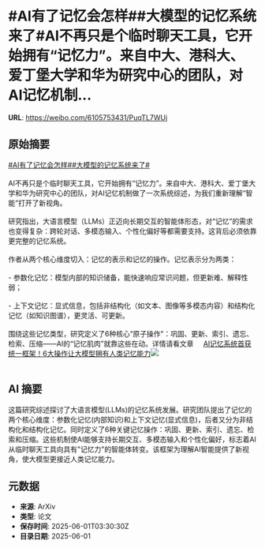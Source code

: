 # #AI有了记忆会怎样##大模型的记忆系统来了#AI不再只是个临时聊天工具，它开始拥有“记忆力”。来自中大、港科大、爱丁堡大学和华为研究中心的团队，对AI记忆机制...

**URL**: https://weibo.com/6105753431/PuqTL7WUj

## 原始摘要

<a href="https://m.weibo.cn/search?containerid=231522type%3D1%26t%3D10%26q%3D%23AI%E6%9C%89%E4%BA%86%E8%AE%B0%E5%BF%86%E4%BC%9A%E6%80%8E%E6%A0%B7%23&amp;extparam=%23AI%E6%9C%89%E4%BA%86%E8%AE%B0%E5%BF%86%E4%BC%9A%E6%80%8E%E6%A0%B7%23" data-hide=""><span class="surl-text">#AI有了记忆会怎样#</span></a><a href="https://m.weibo.cn/search?containerid=231522type%3D1%26t%3D10%26q%3D%23%E5%A4%A7%E6%A8%A1%E5%9E%8B%E7%9A%84%E8%AE%B0%E5%BF%86%E7%B3%BB%E7%BB%9F%E6%9D%A5%E4%BA%86%23&amp;extparam=%23%E5%A4%A7%E6%A8%A1%E5%9E%8B%E7%9A%84%E8%AE%B0%E5%BF%86%E7%B3%BB%E7%BB%9F%E6%9D%A5%E4%BA%86%23" data-hide=""><span class="surl-text">#大模型的记忆系统来了#</span></a><br><br>AI不再只是个临时聊天工具，它开始拥有“记忆力”。来自中大、港科大、爱丁堡大学和华为研究中心的团队，对AI记忆机制做了一次系统综述，为我们重新理解“智能”打开了新视角。<br><br>研究指出，大语言模型（LLMs）正迈向长期交互的智能体形态，对“记忆”的需求也变得复杂：跨轮对话、多模态输入、个性化偏好等都需要支持。这背后必须依靠更完整的记忆系统。<br><br>作者从两个核心维度切入：记忆的表示和记忆的操作。记忆表示分为两类：<br><br>- 参数化记忆：模型内部的知识储备，能快速响应常识问题，但更新难、解释性弱；<br><br>- 上下文记忆：显式信息，包括非结构化（如文本、图像等多模态内容）和结构化记忆（如知识图谱），更灵活、可更新。<br><br>围绕这些记忆类型，研究定义了6种核心“原子操作”：巩固、更新、索引、遗忘、检索、压缩——AI的“记忆肌肉”就靠这些在动。详情请看文章 <a href="https://weibo.com/ttarticle/p/show?id=2309405172532415430708" data-hide=""><span class="url-icon"><img style="width: 1rem;height: 1rem" src="https://h5.sinaimg.cn/upload/2015/09/25/3/timeline_card_small_article_default.png" referrerpolicy="no-referrer"></span><span class="surl-text">AI记忆系统首获统一框架！6大操作让大模型拥有人类记忆能力</span></a><img style="" src="https://tvax2.sinaimg.cn/large/006Fd7o3ly1i1z68stljfj30g809575g.jpg" referrerpolicy="no-referrer"><br><br>

## AI 摘要

这篇研究综述探讨了大语言模型(LLMs)的记忆系统发展。研究团队提出了记忆的两个核心维度：参数化记忆(内部知识)和上下文记忆(显式信息)，后者又分为非结构化和结构化记忆。同时定义了6种关键记忆操作：巩固、更新、索引、遗忘、检索和压缩。这些机制使AI能够支持长期交互、多模态输入和个性化偏好，标志着AI从临时聊天工具向具有"记忆力"的智能体转变。该框架为理解AI智能提供了新视角，使大模型更接近人类记忆能力。

## 元数据

- **来源**: ArXiv
- **类型**: 论文
- **保存时间**: 2025-06-01T03:30:30Z
- **目录日期**: 2025-06-01
